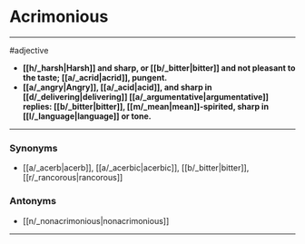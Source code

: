 # Acrimonious
---
#adjective
- **[[h/_harsh|Harsh]] and sharp, or [[b/_bitter|bitter]] and not pleasant to the taste; [[a/_acrid|acrid]], pungent.**
- **[[a/_angry|Angry]], [[a/_acid|acid]], and sharp in [[d/_delivering|delivering]] [[a/_argumentative|argumentative]] replies: [[b/_bitter|bitter]], [[m/_mean|mean]]-spirited, sharp in [[l/_language|language]] or tone.**
---
### Synonyms
- [[a/_acerb|acerb]], [[a/_acerbic|acerbic]], [[b/_bitter|bitter]], [[r/_rancorous|rancorous]]
### Antonyms
- [[n/_nonacrimonious|nonacrimonious]]
---
